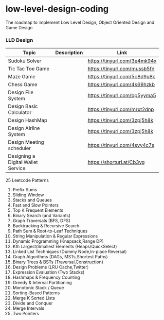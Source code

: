 # low-level-design-coding
The roadmap to implement Low Level Design, Object Oriented Design and Game Design


### LLD Design
| Topic                    | Description                                             | Link                               |
|--------------------------|---------------------------------------------------------|------------------------------------|
| Sudoku Solver            |                                                         | https://tinyurl.com/3e4mk94x       |
| Tic Tac Toe Game         |                                                         | https://tinyurl.com/mussb5fn       |
| Maze Game                |                                                         | https://tinyurl.com/5c8d9u8c       |
| Chess Game               |                                                         | https://tinyurl.com/4k69hzkb       |
| Design File System       |                                                         | https://tinyurl.com/bp5yyma5       | 
| Design Basic Calculator  |                                                         | https://tinyurl.com/mrxt2dnp       | 
| Design HashMap           |                                                         | https://tinyurl.com/3zpj5h8k       | 
| Design Airline System    |                                                         | https://tinyurl.com/3zpj5h8k       | 
| Design Meeting scheduler |                                                         | https://tinyurl.com/4svy4c7s       | 
| Designing a Digital Wallet Service |                                               | https://shorturl.at/Cb3vg       | 



25 Leetcode Patterns 

1. Prefix Sums
2. Sliding Window
3. Stacks and Queues
4. Fast and Slow Pointers
5. Top K Frequent Elements
6. Binary Search (and Variants)
7. Graph Traversals (BFS, DFS)
8. Backtracking & Recursive Search
9. Path Sum & Root-to-Leaf Techniques
10. String Manipulation & Regular Expressions
11. Dynamic Programming (Knapsack,Range DP)
12. Kth Largest/Smallest Elements (Heaps/QuickSelect)
13. Linked List Techniques (Dummy Node,In-place Reversal)
14. Graph Algorithms (DAGs, MSTs,Shortest Paths)
15. Binary Trees & BSTs (Traversal,Construction)
16. Design Problems (LRU Cache,Twitter)
17. Expression Evaluation (Two Stacks)
18. Hashmaps & Frequency Counting
19. Greedy & Interval Partitioning
20. Monotonic Stack / Queue
21. Sorting-Based Patterns
22. Merge K Sorted Lists
23. Divide and Conquer
24. Merge Intervals
25. Two Pointers





